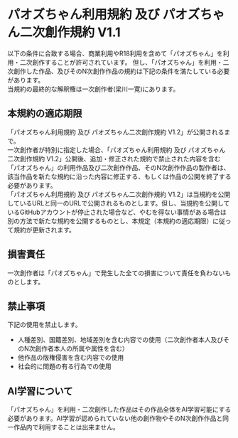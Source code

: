 # パオズちゃん利用規約 及び パオズちゃん二次創作規約 V1.1

以下の条件に合致する場合、商業利用やR18利用を含めて「パオズちゃん」を利用・二次創作することが許可されています。
但し、「パオズちゃん」を利用・二次創作した作品、及びそのN次創作作品の規約は下記の条件を満たしている必要があります。  
当規約の最終的な解釈権は一次創作者(梁川一寛)にあります。

## 本規約の適応期限
「パオズちゃん利用規約 及び パオズちゃん二次創作規約 V1.2」が公開されるまで。  
一次創作者が特別に指定した場合、「パオズちゃん利用規約 及び パオズちゃん二次創作規約 V1.2」公開後、追加・修正された規約で禁止された内容を含む「パオズちゃん」の利用作品及び二次創作作品、そのN次創作作品の製作者は、該当作品を新たな規約に沿った内容に修正する、もしくは作品の公開を終了する必要があります。  
「パオズちゃん利用規約 及び パオズちゃん二次創作規約 V1.2」は当規約を公開しているURLと同一のURLで公開されるものとします。但し、当規約を公開しているGitHubアカウントが停止された場合など、やむを得ない事情がある場合は別の方法で新たな規約を公開するものとし、本規定（本規約の適応期限）に従って規約が更新されます。

## 損害責任
一次創作者は「パオズちゃん」で発生した全ての損害について責任を負わないものとします。

## 禁止事項
下記の使用を禁止します。
- 人種差別、国籍差別、地域差別を含む内容での使用（二次創作者本人及びそのN次創作者本人の所属や属性を含む）
- 他作品の版権侵害を含む内容での使用
- 社会的に問題の有る行為での使用

## AI学習について
「パオズちゃん」を利用・二次創作した作品はその作品全体をAI学習可能にする必要があります。AI学習が認められていない他の創作物やそのN次創作作品と同一作品内で利用することは出来ません。
